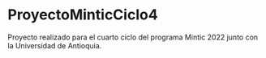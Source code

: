 # ProyectoMinticCiclo4
Proyecto realizado para el cuarto ciclo del programa Mintic 2022 junto con la Universidad de Antioquia.
